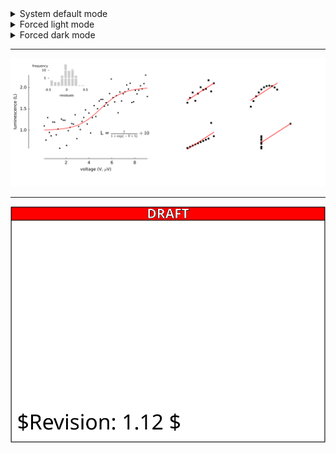 <details><summary>System default mode</summary><br>

![system](https://raw.githubusercontent.com/jgraph/drawio-github/master/diagram-light-dark.svg)

</details>


<details><summary>Forced light mode</summary><br>

![light](https://raw.githubusercontent.com/jgraph/drawio-github/master/diagram-target-dark.svg)

</details>


<details><summary>Forced dark mode</summary><br>

![dark](https://raw.githubusercontent.com/jgraph/drawio-github/master/diagram-target-dark.svg#dark)

</details>

---

![](diagram.svg)

---

![](silly.svg)
